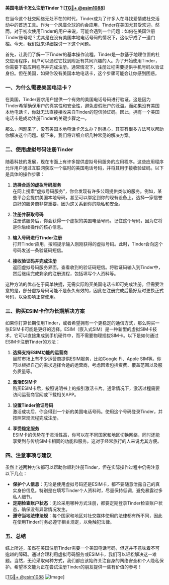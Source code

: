 **美国电话卡怎么注册Tinder？[[TG💪+ @esim1088](https://t.me/s/esim1088)]**

在当今这个社交网络无处不在的时代，Tinder成为了许多人在寻找爱情或社交活动中的首选工具。作为一个风靡全球的约会应用，Tinder在美国尤其受欢迎。然而，对于初次使用Tinder的用户来说，可能会遇到一个问题：如何在美国注册Tinder账号呢？尤其是在没有美国本地电话号码的情况下，这似乎成了一道门槛。今天，我们就来详细探讨一下这个问题。

首先，让我们了解一下Tinder的基本操作流程。Tinder是一款基于地理位置的社交应用程序，用户可以通过它找到附近有共同兴趣的人。为了开始使用Tinder，你需要下载应用程序并完成注册。通常情况下，注册过程需要提供手机号码以验证身份。但在美国，如果你没有美国本地电话卡，这个步骤可能会让你感到困惑。

### **一、为什么需要美国电话卡？**

在美国，Tinder要求用户提供一个有效的美国电话号码进行验证。这是因为Tinder希望确保用户的真实性和安全性，避免虚假账户的泛滥。而如果没有美国本地电话卡，你就无法直接接收来自Tinder的短信验证码。因此，拥有一个美国电话卡是成功注册Tinder的关键步骤之一。

那么，问题来了，没有美国本地电话卡怎么办？别担心，其实有很多方法可以帮助你解决这个问题。接下来，我们将详细介绍几种常见的解决方案。

### **二、使用虚拟号码注册Tinder**

随着科技的发展，现在市面上有许多提供虚拟号码服务的应用程序。这些应用程序允许用户通过互联网获取一个临时的美国电话号码，并将其用于接收验证码。以下是具体的操作步骤：

1. **选择合适的虚拟号码服务**  
   在网上搜索“虚拟号码服务”，你会发现有许多公司提供类似的服务。例如，某些平台会提供美国本地号码，甚至可以绑定到你的现有设备上。选择一家信誉良好的服务商非常重要，因为这关系到你的隐私和安全。

2. **注册并获取号码**  
   注册该服务后，你会获得一个虚拟的美国电话号码。记住这个号码，因为它将是你后续操作的核心信息。

3. **输入号码进行Tinder注册**  
   打开Tinder应用，按照提示输入刚刚获得的虚拟号码。此时，Tinder会向这个号码发送一条验证码短信。

4. **接收验证码并完成注册**  
   返回虚拟号码服务界面，查看收到的验证码短信。将验证码输入到Tinder中，然后继续完成剩余的注册流程，包括填写个人资料等。

这种方法的优点在于简单快捷，无需实际购买美国电话卡即可完成注册。但需要注意的是，部分虚拟号码可能不是永久有效的，因此在注册完成后最好及时更换正式号码，以免影响正常使用。

### **三、购买ESIM卡作为长期解决方案**

如果你打算长期使用Tinder，或者希望拥有一个更稳定的通信方式，那么购买一张ESIM卡可能是更好的选择。ESIM（嵌入式SIM）是一种新型的虚拟SIM卡技术，它可以直接集成到手机硬件中，而不需要物理插拔SIM卡。以下是如何通过ESIM卡注册Tinder的方法：

1. **选择支持ESIM功能的运营商**  
   目前市场上有不少运营商提供ESIM服务，比如Google Fi、Apple SIM等。你可以根据自己的需求选择合适的运营商，考虑因素包括资费、覆盖范围以及服务质量等。

2. **激活ESIM卡**  
   购买ESIM卡后，按照说明书上的指引激活卡片。通常情况下，激活过程需要访问运营商官网或下载相关APP。

3. **设置Tinder验证号码**  
   激活成功后，你会得到一个新的美国电话号码。使用这个号码登录Tinder，并按照常规流程完成注册。

4. **享受稳定服务**  
   ESIM卡的优势在于灵活性高，你可以在不同国家和地区切换网络，同时还能享受到与传统SIM卡相同的功能和服务。这对于经常旅行的人来说尤其方便。

### **四、注意事项与建议**

虽然上述两种方法都可以帮助你顺利注册Tinder，但在实际操作过程中仍需注意以下几点：

- **保护个人信息**：无论是使用虚拟号码还是ESIM卡，都不要随意泄露自己的真实身份信息。特别是在填写Tinder个人资料时，尽量保持低调，避免暴露过多私人细节。
- **定期检查账户状态**：无论采用哪种方式注册，都要定期登录Tinder检查账户状态，确保没有异常情况发生。
- **遵守当地法律法规**：每个国家和地区对社交媒体使用的法律都有所不同，因此在使用Tinder时务必遵守相关规定，以免触犯法律。

### **五、总结**

综上所述，虽然在美国注册Tinder需要一个美国电话号码，但这并不意味着不可逾越的障碍。通过合理利用虚拟号码服务或ESIM卡，我们可以轻松解决这一难题。当然，无论采取何种方式，我们都应该始终关注自身的网络安全和个人隐私保护。希望本文能为正在尝试注册Tinder的朋友提供一些有价值的参考！

[[TG💪+ @esim1088](https://t.me/s/esim1088) ![Image](https://i.postimg.cc/4NQfJmqS/Snipaste-2025-05-13-00-14-12.png)]